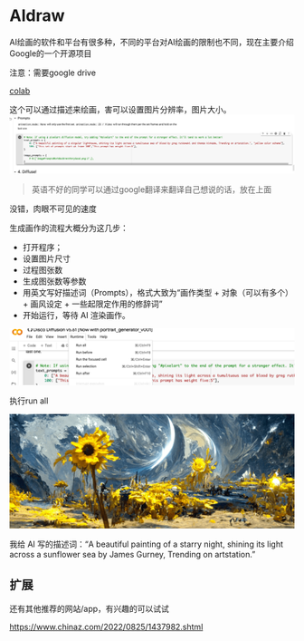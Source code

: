 # AIdraw


AI绘画的软件和平台有很多种，不同的平台对AI绘画的限制也不同，现在主要介绍Google的一个开源项目

注意：需要google drive

[colab](https://colab.research.google.com/github/alembics/disco-diffusion/blob/main/Disco_Diffusion.ipynb#scrollTo=Prompts)

这个可以通过描述来绘画，害可以设置图片分辨率，图片大小。
![image-20220909232903709](/img/image-20220909232903709.png)

> 英语不好的同学可以通过google翻译来翻译自己想说的话，放在上面



没错，肉眼不可见的速度

 生成画作的流程大概分为这几步：

- 打开程序；
- 设置图片尺寸
- 过程图张数
- 生成图张数等参数
- 用英文写好描述词（Prompts），格式大致为“画作类型 + 对象（可以有多个）+ 画风设定 + 一些起限定作用的修辞词”
- 开始运行，等待 AI 渲染画作。



![image-20220910010734255](/img/image-20220910010734255.png)

执行run all



![img](/img/v2_1d24d9ab1b204909b773fdca3b3ed33c_img_000.gif)

我给 AI 写的描述词：“A beautiful painting of a starry night, shining its light across a sunflower sea by James Gurney, Trending on artstation.”



## 扩展

还有其他推荐的网站/app，有兴趣的可以试试

https://www.chinaz.com/2022/0825/1437982.shtml

